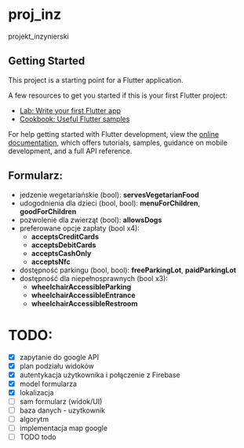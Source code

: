 # proj_inz

projekt_inzynierski

## Getting Started

This project is a starting point for a Flutter application.

A few resources to get you started if this is your first Flutter project:

- [Lab: Write your first Flutter app](https://docs.flutter.dev/get-started/codelab)
- [Cookbook: Useful Flutter samples](https://docs.flutter.dev/cookbook)

For help getting started with Flutter development, view the
[online documentation](https://docs.flutter.dev/), which offers tutorials,
samples, guidance on mobile development, and a full API reference.


## Formularz:
- jedzenie wegetariańskie (bool): **servesVegetarianFood**
- udogodnienia dla dzieci (bool, bool): **menuForChildren**, **goodForChildren**
- pozwolenie dla zwierząt (bool): **allowsDogs**
- preferowane opcje zapłaty (bool x4):
    - **acceptsCreditCards**
    - **acceptsDebitCards**
    - **acceptsCashOnly**
    - **acceptsNfc**
- dostępność parkingu (bool, bool): **freeParkingLot**, **paidParkingLot**
- dostępność dla niepełnosprawnych (bool x3):
    - **wheelchairAccessibleParking**
    - **wheelchairAccessibleEntrance**
    - **wheelchairAccessibleRestroom**

# TODO:
- [x] zapytanie do google API
- [x] plan podziału widoków
- [x] autentykacja użytkownika i połączenie z Firebase
- [x] model formularza
- [x] lokalizacja
- [ ] sam formularz (widok/UI)
- [ ] baza danych - uzytkownik
- [ ] algorytm
- [ ] implementacja map google
- [ ] TODO todo
